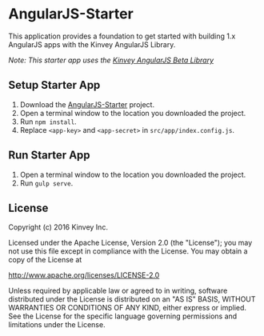 AngularJS-Starter
=================

This application provides a foundation to get started with building 1.x AngularJS apps with the Kinvey AngularJS Library.

_Note: This starter app uses the [Kinvey AngularJS Beta Library](http://devcenter.kinvey.com/angular-v3.0)_

## Setup Starter App

1. Download the [AngularJS-Starter](https://github.com/KinveyApps/AngularJS-Starter/archive/master.zip) project.
2. Open a terminal window to the location you downloaded the project.
3. Run `npm install`.
4. Replace `<app-key>` and `<app-secret>` in `src/app/index.config.js`.

## Run Starter App
1. Open a terminal window to the location you downloaded the project.
2. Run `gulp serve`.

## License

Copyright (c) 2016 Kinvey Inc.

Licensed under the Apache License, Version 2.0 (the "License"); you may not use this file except
in compliance with the License. You may obtain a copy of the License at

 http://www.apache.org/licenses/LICENSE-2.0

Unless required by applicable law or agreed to in
writing, software distributed under the License
is distributed on an "AS IS" BASIS, WITHOUT WARRANTIES OR CONDITIONS OF ANY KIND, either express
or implied. See the License for the specific language governing permissions and limitations under
the License.
